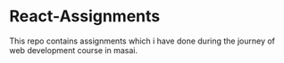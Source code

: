 # React-Assignments
This repo contains assignments which i have done during the journey of web development course in masai.
